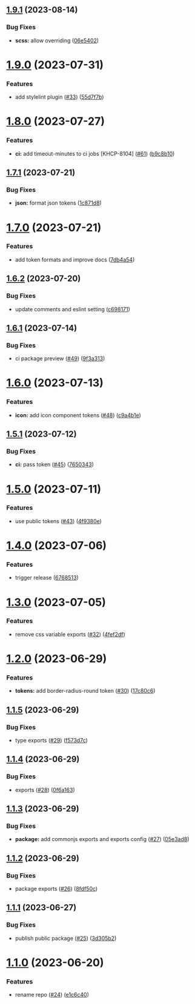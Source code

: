 ## [1.9.1](https://github.com/Kong/design-tokens/compare/v1.9.0...v1.9.1) (2023-08-14)


### Bug Fixes

* **scss:** allow overriding ([06e5402](https://github.com/Kong/design-tokens/commit/06e540206a340bdf589e6a9822def523442cea67))

# [1.9.0](https://github.com/Kong/design-tokens/compare/v1.8.0...v1.9.0) (2023-07-31)


### Features

* add stylelint plugin ([#33](https://github.com/Kong/design-tokens/issues/33)) ([55d7f7b](https://github.com/Kong/design-tokens/commit/55d7f7b6edad1c2482f33c91310859292c3f9d29))

# [1.8.0](https://github.com/Kong/design-tokens/compare/v1.7.1...v1.8.0) (2023-07-27)


### Features

* **ci:** add timeout-minutes to ci jobs [KHCP-8104] ([#61](https://github.com/Kong/design-tokens/issues/61)) ([b9c8b10](https://github.com/Kong/design-tokens/commit/b9c8b10ace6009824c5c6737bbaae7dfce9c7aa7))

## [1.7.1](https://github.com/Kong/design-tokens/compare/v1.7.0...v1.7.1) (2023-07-21)


### Bug Fixes

* **json:** format json tokens ([1c871d8](https://github.com/Kong/design-tokens/commit/1c871d85d87b6b609d4a69cbb13d07bdc221fe73))

# [1.7.0](https://github.com/Kong/design-tokens/compare/v1.6.2...v1.7.0) (2023-07-21)


### Features

* add token formats and improve docs ([7db4a54](https://github.com/Kong/design-tokens/commit/7db4a545529f78d240a2bca4cb95e66fe1d563ab))

## [1.6.2](https://github.com/Kong/design-tokens/compare/v1.6.1...v1.6.2) (2023-07-20)


### Bug Fixes

* update comments and eslint setting ([c698171](https://github.com/Kong/design-tokens/commit/c698171b92bd33c1a9ec681b2ab267a36730a052))

## [1.6.1](https://github.com/Kong/design-tokens/compare/v1.6.0...v1.6.1) (2023-07-14)


### Bug Fixes

* ci package preview ([#49](https://github.com/Kong/design-tokens/issues/49)) ([9f3a313](https://github.com/Kong/design-tokens/commit/9f3a313665c41b4fff4247b90576a0866ae26b32))

# [1.6.0](https://github.com/Kong/design-tokens/compare/v1.5.1...v1.6.0) (2023-07-13)


### Features

* **icon:** add icon component tokens ([#48](https://github.com/Kong/design-tokens/issues/48)) ([c9a4b1e](https://github.com/Kong/design-tokens/commit/c9a4b1eae82c9648cd5182eeb7cbe8683fc7d48e))

## [1.5.1](https://github.com/Kong/design-tokens/compare/v1.5.0...v1.5.1) (2023-07-12)


### Bug Fixes

* **ci:** pass token ([#45](https://github.com/Kong/design-tokens/issues/45)) ([7650343](https://github.com/Kong/design-tokens/commit/7650343a66d08032160c120bd82a65fff78841a1))

# [1.5.0](https://github.com/Kong/design-tokens/compare/v1.4.0...v1.5.0) (2023-07-11)


### Features

* use public tokens ([#43](https://github.com/Kong/design-tokens/issues/43)) ([4f9380e](https://github.com/Kong/design-tokens/commit/4f9380ea6ad525fbde80819f1e324ae87ef5adc5))

# [1.4.0](https://github.com/Kong/design-tokens/compare/v1.3.0...v1.4.0) (2023-07-06)


### Features

* trigger release ([6768513](https://github.com/Kong/design-tokens/commit/6768513ae4dd37032b24150068bebde7b70d9282))

# [1.3.0](https://github.com/Kong/design-tokens/compare/v1.2.0...v1.3.0) (2023-07-05)


### Features

* remove css variable exports ([#32](https://github.com/Kong/design-tokens/issues/32)) ([4fef2df](https://github.com/Kong/design-tokens/commit/4fef2dfe2ee9eed4eff035f0bf15902c7e4b879a))

# [1.2.0](https://github.com/Kong/design-tokens/compare/v1.1.5...v1.2.0) (2023-06-29)


### Features

* **tokens:** add border-radius-round token ([#30](https://github.com/Kong/design-tokens/issues/30)) ([17c80c6](https://github.com/Kong/design-tokens/commit/17c80c693e720662d670804b870c7cfc66bf0a7d))

## [1.1.5](https://github.com/Kong/design-tokens/compare/v1.1.4...v1.1.5) (2023-06-29)


### Bug Fixes

* type exports ([#29](https://github.com/Kong/design-tokens/issues/29)) ([f573d7c](https://github.com/Kong/design-tokens/commit/f573d7c07661097ebde2b1833cb7ebc42bca3cd7))

## [1.1.4](https://github.com/Kong/design-tokens/compare/v1.1.3...v1.1.4) (2023-06-29)


### Bug Fixes

* exports ([#28](https://github.com/Kong/design-tokens/issues/28)) ([0f6a163](https://github.com/Kong/design-tokens/commit/0f6a16388662ad0a97e01aeb561385082aec7044))

## [1.1.3](https://github.com/Kong/design-tokens/compare/v1.1.2...v1.1.3) (2023-06-29)


### Bug Fixes

* **package:** add commonjs exports and exports config ([#27](https://github.com/Kong/design-tokens/issues/27)) ([05e3ad8](https://github.com/Kong/design-tokens/commit/05e3ad84445b43778dd15e7283593fa77907da12))

## [1.1.2](https://github.com/Kong/design-tokens/compare/v1.1.1...v1.1.2) (2023-06-29)


### Bug Fixes

* package exports ([#26](https://github.com/Kong/design-tokens/issues/26)) ([8fdf50c](https://github.com/Kong/design-tokens/commit/8fdf50c162c40b1bdab09e52ace77d94e36d7b7e))

## [1.1.1](https://github.com/Kong/design-tokens/compare/v1.1.0...v1.1.1) (2023-06-27)


### Bug Fixes

* publish public package ([#25](https://github.com/Kong/design-tokens/issues/25)) ([3d305b2](https://github.com/Kong/design-tokens/commit/3d305b2331cd830f3aa03adc69ead0ec4f651fe5))

# [1.1.0](https://github.com/Kong/design-tokens/compare/v1.0.2...v1.1.0) (2023-06-20)


### Features

* rename repo ([#24](https://github.com/Kong/design-tokens/issues/24)) ([e1c6c40](https://github.com/Kong/design-tokens/commit/e1c6c40febb83e78b0f60b0c50a7d8c55b294ad9))
